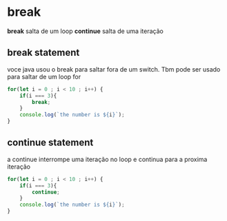 # break
**break** salta de um loop
**continue** salta de uma iteração

## break statement
voce java usou o break para saltar fora de um switch. Tbm pode ser usado para saltar de um loop for

~~~ javascript
for(let i = 0 ; i < 10 ; i++) {
    if(i === 3){
        break;
    }
    console.log(`the number is ${i}`);
}
~~~

## continue statement
a continue interrompe uma iteração no loop e continua para a proxima iteração
~~~ javascript
for(let i = 0 ; i < 10 ; i++) {
    if(i === 3){
        continue;
    }
    console.log(`the number is ${i}`);
}
~~~

